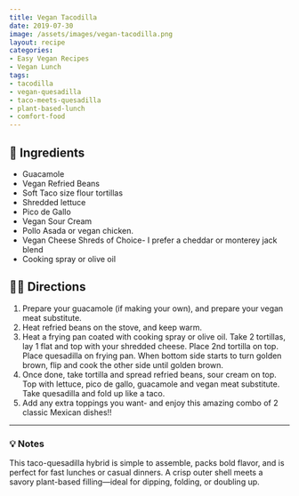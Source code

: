 ```yaml
---
title: Vegan Tacodilla
date: 2019-07-30
image: /assets/images/vegan-tacodilla.png
layout: recipe
categories:
- Easy Vegan Recipes
- Vegan Lunch
tags:
- tacodilla
- vegan-quesadilla
- taco-meets-quesadilla
- plant-based-lunch
- comfort-food
---
```


## 🧾 Ingredients

- Guacamole
- Vegan Refried Beans
- Soft Taco size flour tortillas
- Shredded lettuce
- Pico de Gallo
- Vegan Sour Cream
- Pollo Asada or vegan chicken.
- Vegan Cheese Shreds of Choice- I prefer a cheddar or monterey jack blend
- Cooking spray or olive oil

## 👩‍🍳 Directions

1. Prepare your guacamole (if making your own), and prepare your vegan meat substitute.
2. Heat refried beans on the stove, and keep warm.
3. Heat a frying pan coated with cooking spray or olive oil. Take 2 tortillas, lay 1 flat and top with your shredded cheese. Place 2nd tortilla on top. Place quesadilla on frying pan. When bottom side starts to turn golden brown, flip and cook the other side until golden brown.
4. Once done, take tortilla and spread refried beans, sour cream on top. Top with lettuce, pico de gallo, guacamole and vegan meat substitute. Take quesadilla and fold up like a taco.
5. Add any extra toppings you want- and enjoy this amazing combo of 2 classic Mexican dishes!!


---

### 💡 Notes

This taco-quesadilla hybrid is simple to assemble, packs bold flavor, and is perfect for fast lunches or casual dinners. A crisp outer shell meets a savory plant-based filling—ideal for dipping, folding, or doubling up.
